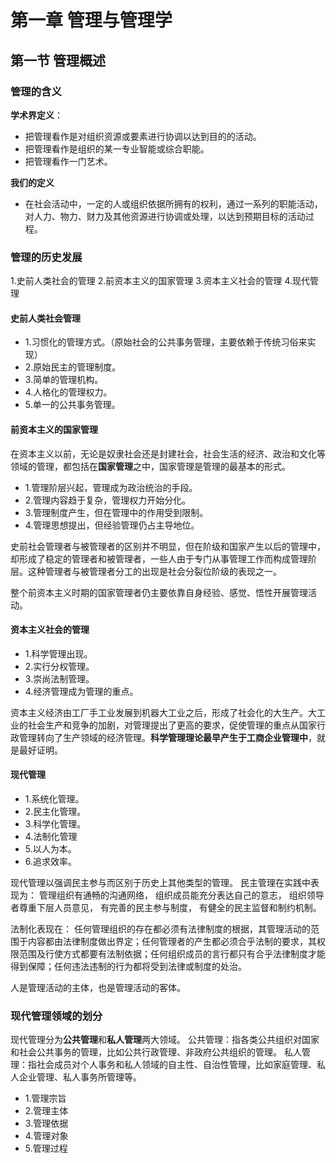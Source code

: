 # 第一章 管理与管理学

## 第一节 管理概述

### 管理的含义

**学术界定义**：
- 把管理看作是对组织资源或要素进行协调以达到目的的活动。
- 把管理看作是组织的某一专业智能或综合职能。
- 把管理看作一门艺术。

**我们的定义**
- 在社会活动中，一定的人或组织依据所拥有的权利，通过一系列的职能活动，对人力、物力、财力及其他资源进行协调或处理，以达到预期目标的活动过程。

### 管理的历史发展

1.史前人类社会的管理
2.前资本主义的国家管理
3.资本主义社会的管理
4.现代管理

#### 史前人类社会管理

- 1.习惯化的管理方式。（原始社会的公共事务管理，主要依赖于传统习俗来实现）
- 2.原始民主的管理制度。
- 3.简单的管理机构。
- 4.人格化的管理权力。
- 5.单一的公共事务管理。

#### 前资本主义的国家管理
在资本主义以前，无论是奴隶社会还是封建社会，社会生活的经济、政治和文化等领域的管理，都包括在**国家管理**之中，国家管理是管理的最基本的形式。

- 1.管理阶层兴起，管理成为政治统治的手段。
- 2.管理内容趋于复杂，管理权力开始分化。
- 3.管理制度产生，但在管理中的作用受到限制。
- 4.管理思想提出，但经验管理仍占主导地位。

史前社会管理者与被管理者的区别并不明显，但在阶级和国家产生以后的管理中，却形成了稳定的管理者和被管理者，一些人由于专门从事管理工作而构成管理阶层。这种管理者与被管理者分工的出现是社会分裂位阶级的表现之一。

整个前资本主义时期的国家管理者仍主要依靠自身经验、感觉、悟性开展管理活动。

#### 资本主义社会的管理

- 1.科学管理出现。
- 2.实行分权管理。
- 3.崇尚法制管理。
- 4.经济管理成为管理的重点。

资本主义经济由工厂手工业发展到机器大工业之后，形成了社会化的大生产。大工业的社会生产和竞争的加剧，对管理提出了更高的要求，促使管理的重点从国家行政管理转向了生产领域的经济管理。**科学管理理论最早产生于工商企业管理中**，就是最好证明。

#### 现代管理

- 1.系统化管理。
- 2.民主化管理。
- 3.科学化管理。
- 4.法制化管理
- 5.以人为本。
- 6.追求效率。

现代管理以强调民主参与而区别于历史上其他类型的管理。
民主管理在实践中表现为：
管理组织有通畅的沟通网络，
组织成员能充分表达自己的意志，
组织领导者尊重下层人员意见，
有完善的民主参与制度，
有健全的民主监督和制约机制。

法制化表现在：
任何管理组织的存在都必须有法律制度的根据，其管理活动的范围于内容都由法律制度做出界定；任何管理者的产生都必须合乎法制的要求，其权限范围及行使方式都要有法制依据；任何组织成员的言行都只有合乎法律制度才能得到保障；任何违法违制的行为都将受到法律或制度的处治。

人是管理活动的主体，也是管理活动的客体。

### 现代管理领域的划分

现代管理分为**公共管理**和**私人管理**两大领域。
公共管理：指各类公共组织对国家和社会公共事务的管理，比如公共行政管理、非政府公共组织的管理。
私人管理：指社会成员对个人事务和私人领域的自主性、自治性管理，比如家庭管理、私人企业管理、私人事务所管理等。

- 1.管理宗旨
- 2.管理主体
- 3.管理依据
- 4.管理对象
- 5.管理过程



































